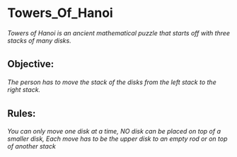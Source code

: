 # Towers_Of_Hanoi

###### Towers of Hanoi is an ancient mathematical puzzle that starts off with three stacks of many disks.

## Objective: 

###### The person has to move the stack of the disks from the left stack to the right stack.


## Rules: 

###### You can only move one disk at a time, NO disk can be placed on top of a smaller disk, Each move has to be the upper disk to an empty rod or on top of another stack

